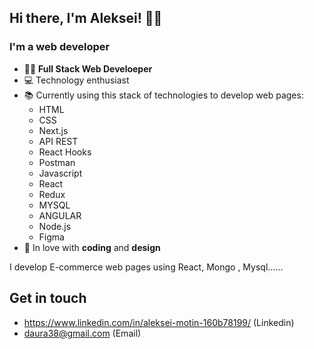 ## Hi there, I'm Aleksei! 👋🏼

### I'm a  web developer

-   👩‍💻 **Full Stack Web Develoeper** 
-   💻 Technology enthusiast
-   📚 Currently  using this stack of technologies to develop web pages: 
    -   HTML
    -   CSS 
    -   Next.js
    -   API REST
    -   React Hooks
    -   Postman
    -   Javascript
    -   React
    -   Redux 
    -   MYSQL 
    -   ANGULAR
    -   Node.js
    -   Figma 
-   🌻 In love with **coding** and **design**  

I develop  E-commerce web pages using React, Mongo , Mysql......




  ## Get in touch 
 - https://www.linkedin.com/in/aleksei-motin-160b78199/ (Linkedin) 
 - daura38@gmail.com (Email)

